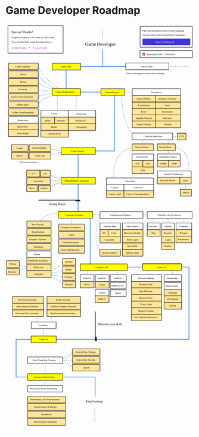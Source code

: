 # Game Developer Roadmap

<link href="style/main.css" rel="stylesheet">

<svg xmlns="http://www.w3.org/2000/svg" xmlns:xlink="http://www.w3.org/1999/xlink" viewBox="116 199 1332 2893" style="font-family: balsamiq"><path d="M1029.5523731637888 994.1296029775845Q942.4178768274768 909.940076053021 938.256894659371 685.1296029775845" fill="none" stroke="rgb(43,120,228)" stroke-width="4" stroke-linecap="round" stroke-linejoin="round" stroke-dasharray="0.8 12"></path><path d="M594 2639Q561.3539255067634 2601.286166925937 510 2594" fill="none" stroke="rgb(43,120,228)" stroke-width="4" stroke-linecap="round" stroke-linejoin="round" stroke-dasharray="0.8 12"></path><path d="M594 2518Q569.9985244351807 2567.5307007699753 513 2570" fill="none" stroke="rgb(43,120,228)" stroke-width="4" stroke-linecap="round" stroke-linejoin="round" stroke-dasharray="0.8 12"></path><path d="M625.6985266268358 2582Q555.5961533328336 2581.978791371181 467.76135263824085 2582" fill="none" stroke="rgb(43,120,228)" stroke-width="4" stroke-linecap="round" stroke-linejoin="round" stroke-dasharray="0.8 12"></path><path d="M395.76135263824085 2695.3720805230137Q395.77818825618255 2639.724127811737 395.76135263824085 2570" fill="none" stroke="rgb(43,120,228)" stroke-width="4" stroke-linecap="round" stroke-linejoin="round" stroke-dasharray="0.8 12"></path><path d="M395.76135263824085 2890.5Q395.7874711143481 2804.168762955908 395.76135263824085 2696" fill="none" stroke="rgb(43,120,228)" stroke-width="4" stroke-linecap="round" stroke-linejoin="round" stroke-dasharray="0.8 12"></path><path d="M752.4466428129421 2701Q502.9820965634872 2700.924527505757 190.415379195836 2701" fill="none" stroke="rgb(43,120,228)" stroke-width="4" stroke-linecap="round" stroke-linejoin="round" stroke-dasharray="undefined"></path><path d="M338.76135263824085 2340.436274448235Q338.7738997493037 2298.9634253073227 338.76135263824085 2247" fill="none" stroke="rgb(43,120,228)" stroke-width="4" stroke-linecap="round" stroke-linejoin="round" stroke-dasharray="0.8 12"></path><path d="M439.76135263824085 2341.436274448235Q439.7738997493037 2299.9634253073227 439.76135263824085 2248" fill="none" stroke="rgb(43,120,228)" stroke-width="4" stroke-linecap="round" stroke-linejoin="round" stroke-dasharray="0.8 12"></path><path d="M384.76135263824085 2434.436274448235Q384.7738997493037 2392.9634253073227 384.76135263824085 2341" fill="none" stroke="rgb(43,120,228)" stroke-width="4" stroke-linecap="round" stroke-linejoin="round" stroke-dasharray="0.8 12"></path><path d="M1298.7613526382409 2001.9152799002024Q1298.7712770075943 1969.1115634943094 1298.7613526382409 1928.0101320139565" fill="none" stroke="rgb(43,120,228)" stroke-width="4" stroke-linecap="round" stroke-linejoin="round" stroke-dasharray="0.8 12"></path><g class="clickable-group" data-group-id="102-game-api:board-game:mcts"><rect x="1240.35" y="2173.35" width="124.3" height="47.3" rx="2" fill="rgb(255,229,153)" fill-opacity="1" stroke="rgb(0,0,0)" stroke-width="2.7"></rect><text x="1279" y="2202.5" fill="rgb(0,0,0)" font-style="normal" font-weight="normal" font-size="17px"><tspan>MCTS</tspan></text></g><g class="clickable-group" data-group-id="101-game-api:board-game:ab-pruning"><rect x="1240.35" y="2126.35" width="124.3" height="47.3" rx="2" fill="rgb(255,229,153)" fill-opacity="1" stroke="rgb(0,0,0)" stroke-width="2.7"></rect><text x="1260" y="2156" fill="rgb(0,0,0)" font-style="normal" font-weight="normal" font-size="17px"><tspan>AB Pruning</tspan></text></g><g class="clickable-group" data-group-id="100-game-api:board-game:minimax"><rect x="1240.35" y="2079.35" width="124.3" height="47.3" rx="2" fill="rgb(255,229,153)" fill-opacity="1" stroke="rgb(0,0,0)" stroke-width="2.7"></rect><text x="1271" y="2108.5" fill="rgb(0,0,0)" font-style="normal" font-weight="normal" font-size="17px"><tspan>Minimax</tspan></text></g><path d="M1129.7613526382409 2003.9152799002024Q1129.7712770075943 1971.1115634943094 1129.7613526382409 1930.0101320139565" fill="none" stroke="rgb(43,120,228)" stroke-width="4" stroke-linecap="round" stroke-linejoin="round" stroke-dasharray="0.8 12"></path><g class="clickable-group" data-group-id="105-game-api:decision-making:goal-oriented-behavior"><rect x="1008.35" y="2255.35" width="214.3" height="47.3" rx="2" fill="rgb(255,229,153)" fill-opacity="1" stroke="rgb(0,0,0)" stroke-width="2.7"></rect><text x="1025" y="2285" fill="rgb(0,0,0)" font-style="normal" font-weight="normal" font-size="17px"><tspan>Goal Oriented Behavior</tspan></text></g><g class="clickable-group" data-group-id="104-game-api:decision-making:markov-system"><rect x="1008.35" y="2210.35" width="214.3" height="47.3" rx="2" fill="rgb(255,229,153)" fill-opacity="1" stroke="rgb(0,0,0)" stroke-width="2.7"></rect><text x="1057" y="2239.5" fill="rgb(0,0,0)" font-style="normal" font-weight="normal" font-size="17px"><tspan>Markov System</tspan></text></g><g class="clickable-group" data-group-id="103-game-api:decision-making:fuzzy-logic"><rect x="1008.35" y="2163.35" width="214.3" height="47.3" rx="2" fill="rgb(255,229,153)" fill-opacity="1" stroke="rgb(0,0,0)" stroke-width="2.7"></rect><text x="1071" y="2192.5" fill="rgb(0,0,0)" font-style="normal" font-weight="normal" font-size="17px"><tspan>Fuzzy Logic</tspan></text></g><g class="clickable-group" data-group-id="102-game-api:decision-making:behavior-tree"><rect x="1008.35" y="2116.35" width="214.3" height="47.3" rx="2" fill="rgb(255,229,153)" fill-opacity="1" stroke="rgb(0,0,0)" stroke-width="2.7"></rect><text x="1061" y="2145.5" fill="rgb(0,0,0)" font-style="normal" font-weight="normal" font-size="17px"><tspan>Behavior Tree</tspan></text></g><g class="clickable-group done" data-group-id="101-game-api:decision-making:state-machine"><rect x="1008.35" y="2069.35" width="214.3" height="47.3" rx="2" fill="rgb(255,229,153)" fill-opacity="1" stroke="rgb(0,0,0)" stroke-width="2.7"></rect><text x="1060" y="2098.5" fill="rgb(0,0,0)" font-style="normal" font-weight="normal" font-size="17px"><tspan>State Machine</tspan></text></g><g class="clickable-group" data-group-id="100-game-api:decision-making:decision-tree"><rect x="1008.35" y="2022.35" width="214.3" height="47.3" rx="2" fill="rgb(255,229,153)" fill-opacity="1" stroke="rgb(0,0,0)" stroke-width="2.7"></rect><text x="1062" y="2051.5" fill="rgb(0,0,0)" font-style="normal" font-weight="normal" font-size="17px"><tspan>Decision Tree</tspan></text></g><path d="M694.7613526382409 2016.4362744482353Q694.7738997493037 1974.963425307323 694.7613526382409 1923" fill="none" stroke="rgb(43,120,228)" stroke-width="4" stroke-linecap="round" stroke-linejoin="round" stroke-dasharray="0.8 12"></path><path d="M799.7613526382409 2026.4362744482353Q799.7738997493037 1984.963425307323 799.7613526382409 1933" fill="none" stroke="rgb(43,120,228)" stroke-width="4" stroke-linecap="round" stroke-linejoin="round" stroke-dasharray="0.8 12"></path><path d="M911.7613526382409 2000.0925998371208Q911.7703621830523 1970.3127173669775 911.7613526382409 1933" fill="none" stroke="rgb(43,120,228)" stroke-width="4" stroke-linecap="round" stroke-linejoin="round" stroke-dasharray="0.8 12"></path><g class="clickable-group" data-group-id="100-graphics-api:vulkan:spirv"><rect x="751.35" y="2126.35" width="98.3" height="47.3" rx="2" fill="rgb(255,229,153)" fill-opacity="1" stroke="rgb(0,0,0)" stroke-width="2.7"></rect><text x="773" y="2156" fill="rgb(0,0,0)" font-style="normal" font-weight="normal" font-size="17px"><tspan>SPIR-V</tspan></text></g><g class="clickable-group" data-group-id="100-graphics-api:open-gl:glsl"><rect x="752.35" y="2023.35" width="98.3" height="47.3" rx="2" fill="rgb(255,229,153)" fill-opacity="1" stroke="rgb(0,0,0)" stroke-width="2.7"></rect><text x="780" y="2053" fill="rgb(0,0,0)" font-style="normal" font-weight="normal" font-size="17px"><tspan>GLSL</tspan></text></g><g class="clickable-group" data-group-id="100-graphics-api:direct-x:hlsl"><rect x="645.35" y="2022.35" width="98.3" height="47.3" rx="2" fill="rgb(255,229,153)" fill-opacity="1" stroke="rgb(0,0,0)" stroke-width="2.7"></rect><text x="673" y="2051.5" fill="rgb(0,0,0)" font-style="normal" font-weight="normal" font-size="17px"><tspan>HLSL</tspan></text></g><path d="M786.7613526382409 1819.155685256225Q727.5927372246044 1696.6328346644225 786.7613526382409 1566" fill="none" stroke="rgb(43,120,228)" stroke-width="4" stroke-linecap="round" stroke-linejoin="round" stroke-dasharray="0.8 12"></path><path d="M716 1556Q715.9492719009539 1723.6751555320106 716 1933.7638183768831" fill="none" stroke="rgb(43,120,228)" stroke-width="4" stroke-linecap="round" stroke-linejoin="round" stroke-dasharray="undefined"></path><path d="M1379.7613526382409 1624.3503792482045Q1379.7703967990183 1594.4560781896635 1379.7613526382409 1557" fill="none" stroke="rgb(43,120,228)" stroke-width="4" stroke-linecap="round" stroke-linejoin="round" stroke-dasharray="0.8 12"></path><path d="M1267.7613526382409 1624.3503792482045Q1267.7703967990183 1594.4560781896635 1267.7613526382409 1557" fill="none" stroke="rgb(43,120,228)" stroke-width="4" stroke-linecap="round" stroke-linejoin="round" stroke-dasharray="0.8 12"></path><path d="M1165.7613526382409 1624.3503792482045Q1165.7703967990183 1594.4560781896635 1165.7613526382409 1557" fill="none" stroke="rgb(43,120,228)" stroke-width="4" stroke-linecap="round" stroke-linejoin="round" stroke-dasharray="0.8 12"></path><path d="M1021.7613526382409 1628.3503792482045Q1021.7703967990183 1598.4560781896635 1021.7613526382409 1561" fill="none" stroke="rgb(43,120,228)" stroke-width="4" stroke-linecap="round" stroke-linejoin="round" stroke-dasharray="0.8 12"></path><path d="M855.7613526382409 1628.3503792482045Q855.7703967990183 1598.4560781896635 855.7613526382409 1561" fill="none" stroke="rgb(43,120,228)" stroke-width="4" stroke-linecap="round" stroke-linejoin="round" stroke-dasharray="0.8 12"></path><path d="M1212.7271915059323 1553Q996.5813649369768 1552.9346076831491 725.7613526382409 1553" fill="none" stroke="rgb(43,120,228)" stroke-width="4" stroke-linecap="round" stroke-linejoin="round" stroke-dasharray="0.8 12"></path><path d="M582.7613526382409 1637.455483319608Q582.7728930567301 1599.3101259834361 582.7613526382409 1551.5158830553821" fill="none" stroke="rgb(43,120,228)" stroke-width="4" stroke-linecap="round" stroke-linejoin="round" stroke-dasharray="0.8 12"></path><path d="M541.2041500442979 1552Q403.4616929552424 1523.3504422273204 356.6560960324631 1602.8294791935098" fill="none" stroke="rgb(43,120,228)" stroke-width="4" stroke-linecap="round" stroke-linejoin="round" stroke-dasharray="0.8 12"></path><path d="M525.9672306120716 2047.933820445613Q479.59964864127653 1996.4898465949877 401.4219761225704 1989.6360417483997" fill="none" stroke="rgb(43,120,228)" stroke-width="4" stroke-linecap="round" stroke-linejoin="round" stroke-dasharray="0.8 12"></path><path d="M527.2921801279174 1994.9358398117827Q479.22016357903306 1981.3085485445256 409.37167321764497 1979.0364456216337" fill="none" stroke="rgb(43,120,228)" stroke-width="4" stroke-linecap="round" stroke-linejoin="round" stroke-dasharray="0.8 12"></path><path d="M524.6422810962259 1937.9630106304153Q479.86895035347493 1965.863028492656 417.3213703127195 1967.111899979022" fill="none" stroke="rgb(43,120,228)" stroke-width="4" stroke-linecap="round" stroke-linejoin="round" stroke-dasharray="0.8 12"></path><path d="M525.9672306120716 1880.9901814490477Q491.4827524574121 1931.7101079596137 418.64631982856525 1956.5123038522559" fill="none" stroke="rgb(43,120,228)" stroke-width="4" stroke-linecap="round" stroke-linejoin="round" stroke-dasharray="0.8 12"></path><path d="M274.9899031691515 1917.7763941031144Q237.60410474474213 1921.872739272552 201.76135263824085 1896" fill="none" stroke="rgb(43,120,228)" stroke-width="4" stroke-linecap="round" stroke-linejoin="round" stroke-dasharray="0.8 12"></path><path d="M277.639802200843 1932.3508387774177Q232.54015016064417 1931.1719245942577 208.74242737686362 1956.1999300626414" fill="none" stroke="rgb(43,120,228)" stroke-width="4" stroke-linecap="round" stroke-linejoin="round" stroke-dasharray="0.8 12"></path><path d="M547.2041500442979 1312Q486.6423223536997 1311.9816777483595 410.76135263824085 1312" fill="none" stroke="rgb(43,120,228)" stroke-width="4" stroke-linecap="round" stroke-linejoin="round" stroke-dasharray="0.8 12"></path><path d="M535.279604401686 1320.3750711714542Q475.4213103993093 1325.658435794186 418.76135263824085 1371" fill="none" stroke="rgb(43,120,228)" stroke-width="4" stroke-linecap="round" stroke-linejoin="round" stroke-dasharray="0.8 12"></path><path d="M526.0049577907657 1297.8509294020762Q472.93176336649964 1299.374988169934 423.9838450706424 1264.7271915059323" fill="none" stroke="rgb(43,120,228)" stroke-width="4" stroke-linecap="round" stroke-linejoin="round" stroke-dasharray="0.8 12"></path><path d="M630 1112Q629.9402678265325 1309.436956337241 630 1556.815681118765" fill="none" stroke="rgb(43,120,228)" stroke-width="4" stroke-linecap="round" stroke-linejoin="round" stroke-dasharray="undefined"></path><path d="M518.4190721971984 1112.9604385398084Q469.6953726814603 1109.2280598443804 427.76135263824085 1134" fill="none" stroke="rgb(43,120,228)" stroke-width="4" stroke-linecap="round" stroke-linejoin="round" stroke-dasharray="0.8 12"></path><path d="M526.2937922812065 1094.5860916771228Q475.14257886928283 1103.2715424083374 427.85979123110553 1077.524198161772" fill="none" stroke="rgb(43,120,228)" stroke-width="4" stroke-linecap="round" stroke-linejoin="round" stroke-dasharray="0.8 12"></path><path d="M888 692Q887.9452336640506 873.0230241407946 888 1099.8359050664615" fill="none" stroke="rgb(43,120,228)" stroke-width="4" stroke-linecap="round" stroke-linejoin="round" stroke-dasharray="undefined"></path><path d="M1414.5297640025822 1248.105040596171Q1429.2088029124275 1100.6478487758297 1317.1065882377663 1074.2430647934352" fill="none" stroke="rgb(43,120,228)" stroke-width="4" stroke-linecap="round" stroke-linejoin="round" stroke-dasharray="0.8 12"></path><path d="M1393.256894659371 1391Q1393.2668254634125 1358.1750145674214 1393.256894659371 1317.046934050351" fill="none" stroke="rgb(43,120,228)" stroke-width="4" stroke-linecap="round" stroke-linejoin="round" stroke-dasharray="0.8 12"></path><g class="clickable-group" data-group-id="100-game-physics:collision-detection:broad-phase:spatial-partitioning:sort-and-sweep"><rect x="1192.35" y="1286.35" width="162.3" height="47.3" rx="2" fill="rgb(255,229,153)" fill-opacity="1" stroke="rgb(0,0,0)" stroke-width="2.7"></rect><text x="1211" y="1315.5" fill="rgb(0,0,0)" font-style="normal" font-weight="normal" font-size="17px"><tspan>Sort and Sweep</tspan></text></g><path d="M888.5 1318.5Q857.438699793255 1105.5430227406905 1026.5 1073.5" fill="none" stroke="rgb(43,120,228)" stroke-width="4" stroke-linecap="round" stroke-linejoin="round" stroke-dasharray="0.8 12"></path><path d="M1269.256894659371 1138Q1269.2757617333714 1075.6373326236765 1269.256894659371 997.5" fill="none" stroke="rgb(43,120,228)" stroke-width="4" stroke-linecap="round" stroke-linejoin="round" stroke-dasharray="0.8 12"></path><path d="M1086.256894659371 1143.5Q1086.2769528966244 1077.200096901222 1086.256894659371 994.1296029775845" fill="none" stroke="rgb(43,120,228)" stroke-width="4" stroke-linecap="round" stroke-linejoin="round" stroke-dasharray="0.8 12"></path><path d="M1372.5 997Q1328.4497169555082 996.9866731173488 1273.256894659371 997" fill="none" stroke="rgb(43,120,228)" stroke-width="4" stroke-linecap="round" stroke-linejoin="round" stroke-dasharray="0.8 12"></path><path d="M1112.0061946982414 684Q1044.2065235929722 683.9794880259976 959.2568946593709 684" fill="none" stroke="rgb(43,120,228)" stroke-width="4" stroke-linecap="round" stroke-linejoin="round" stroke-dasharray="0.8 12"></path><g class="clickable-group done" data-group-id="101-game-physics:dynamics:acceleration"><rect x="1014.35" y="753.35" width="170.3" height="47.3" rx="2" fill="rgb(255,229,153)" fill-opacity="1" stroke="rgb(0,0,0)" stroke-width="2.7"></rect><text x="1052" y="783" fill="rgb(0,0,0)" font-style="normal" font-weight="normal" font-size="17px"><tspan>Acceleration</tspan></text></g><g class="clickable-group learning" data-group-id="106-game-physics:dynamics:joints"><rect x="1178.35" y="753.35" width="179.3" height="47.3" rx="2" fill="rgb(255,229,153)" fill-opacity="1" stroke="rgb(0,0,0)" stroke-width="2.7"></rect><text x="1245" y="782.5" fill="rgb(0,0,0)" font-style="normal" font-weight="normal" font-size="17px"><tspan>Joints</tspan></text></g><g class="clickable-group done" data-group-id="102-game-physics:dynamics:force"><rect x="1014.35" y="798.35" width="170.3" height="47.3" rx="2" fill="rgb(255,229,153)" fill-opacity="1" stroke="rgb(0,0,0)" stroke-width="2.7"></rect><text x="1077" y="827.5" fill="rgb(0,0,0)" font-style="normal" font-weight="normal" font-size="17px"><tspan>Force</tspan></text></g><g class="clickable-group done" data-group-id="100-game-physics:dynamics:center-of-mass"><rect x="1014.35" y="706.35" width="170.3" height="47.3" rx="2" fill="rgb(255,229,153)" fill-opacity="1" stroke="rgb(0,0,0)" stroke-width="2.7"></rect><text x="1040" y="735.5" fill="rgb(0,0,0)" font-style="normal" font-weight="normal" font-size="17px"><tspan>Center of Mass</tspan></text></g><g class="clickable-group done" data-group-id="105-game-physics:dynamics:moment-of-inertia"><rect x="1178.35" y="706.35" width="179.3" height="47.3" rx="2" fill="rgb(255,229,153)" fill-opacity="1" stroke="rgb(0,0,0)" stroke-width="2.7"></rect><text x="1199" y="735.5" fill="rgb(0,0,0)" font-style="normal" font-weight="normal" font-size="17px"><tspan>Moment of Inertia</tspan></text></g><g class="clickable-group learning" data-group-id="107-game-physics:dynamics:restitution"><rect x="1178.35" y="798.35" width="179.3" height="47.3" rx="2" fill="rgb(255,229,153)" fill-opacity="1" stroke="rgb(0,0,0)" stroke-width="2.7"></rect><text x="1226" y="827.5" fill="rgb(0,0,0)" font-style="normal" font-weight="normal" font-size="17px"><tspan>Restitution</tspan></text></g><path d="M880.4672804976913 683Q764.5258114067566 682.9649233047738 619.2568946593709 683" fill="none" stroke="rgb(43,120,228)" stroke-width="4" stroke-linecap="round" stroke-linejoin="round" stroke-dasharray="undefined"></path><path d="M616.2568946593709 827.3145132198271Q616.2752284906097 766.7144106676192 616.2568946593709 690.7854844467934" fill="none" stroke="rgb(43,120,228)" stroke-width="4" stroke-linecap="round" stroke-linejoin="round" stroke-dasharray="0.8 12"></path><path d="M483.2568946593709 827.3145132198271Q483.2752284906097 766.7144106676192 483.2568946593709 690.7854844467934" fill="none" stroke="rgb(43,120,228)" stroke-width="4" stroke-linecap="round" stroke-linejoin="round" stroke-dasharray="0.8 12"></path><path d="M485.80240047508187 699.7957298960994Q407.9169288446117 708.9022704932664 338.2568946593709 771" fill="none" stroke="rgb(43,120,228)" stroke-width="4" stroke-linecap="round" stroke-linejoin="round" stroke-dasharray="0.8 12"></path><path d="M457.2699565522795 695.2906071714464Q405.39849822684323 690.8314627788197 338.2568946593709 717" fill="none" stroke="rgb(43,120,228)" stroke-width="4" stroke-linecap="round" stroke-linejoin="round" stroke-dasharray="0.8 12"></path><path d="M451.26312625274215 675.76840869795Q392.3813848507504 675.6035423910181 336.2568946593709 663" fill="none" stroke="rgb(43,120,228)" stroke-width="4" stroke-linecap="round" stroke-linejoin="round" stroke-dasharray="0.8 12"></path><path d="M466.2802020015855 662.253040523991Q397.02669889145665 656.6465356656813 336.2568946593709 610" fill="none" stroke="rgb(43,120,228)" stroke-width="4" stroke-linecap="round" stroke-linejoin="round" stroke-dasharray="0.8 12"></path><path d="M475.2904474508915 659.2496253742223Q399.5037229955149 636.2447311460637 345.2568946593709 557" fill="none" stroke="rgb(43,120,228)" stroke-width="4" stroke-linecap="round" stroke-linejoin="round" stroke-dasharray="0.8 12"></path><path d="M499.31776864904083 663.7547480988753Q412.43231302427387 612.0910230543069 346.2568946593709 502" fill="none" stroke="rgb(43,120,228)" stroke-width="4" stroke-linecap="round" stroke-linejoin="round" stroke-dasharray="0.8 12"></path><path d="M545 504Q544.973102555098 592.9060174176655 545 704.3008526207524" fill="none" stroke="rgb(43,120,228)" stroke-width="4" stroke-linecap="round" stroke-linejoin="round" stroke-dasharray="undefined"></path><path d="M1409.8922047754186 502Q1263.1356220876273 501.95560056325206 1079.256894659371 502" fill="none" stroke="rgb(43,120,228)" stroke-width="4" stroke-linecap="round" stroke-linejoin="round" stroke-dasharray="0.8 12"></path><text x="680" y="355.5" fill="rgb(0,0,0)" font-style="normal" font-weight="normal" font-size="32px"><tspan>Game Developer</tspan></text><g><rect x="1070.35" y="217.35" width="370.3" height="148.3" rx="2" fill="rgb(255,255,255)" fill-opacity="1" stroke="rgb(0,0,0)" stroke-width="2.7"></rect><text x="1087" y="254.5" fill="rgb(0,0,0)" font-style="normal" font-weight="normal" font-size="18px"><tspan>Find the detailed version of this roadmap</tspan></text><g class="clickable-group" data-group-id="ext_link:roadmap.sh"><rect x="1088.35" y="305.35" width="336.3" height="44.3" rx="2" fill="rgb(65,53,214)" fill-opacity="1" stroke="rgb(65,53,214)" stroke-width="2.7"></rect><text x="1179" y="335" fill="rgb(255,255,255)" font-style="normal" font-weight="normal" font-size="18px"><tspan>https://roadmap.sh</tspan></text></g><text x="1087" y="283.5" fill="rgb(0,0,0)" font-style="normal" font-weight="normal" font-size="18px"><tspan>Along with resources and more roadmaps</tspan></text></g><path d="M805 233Q804.9900415173787 265.91647339024644 805 307.1591837857379" fill="none" stroke="rgb(43,120,228)" stroke-width="4" stroke-linecap="round" stroke-linejoin="round" stroke-dasharray="0.8 12"></path><path d="M805 385Q804.9845736337207 435.9898540218434 805 499.87761494930675" fill="none" stroke="rgb(43,120,228)" stroke-width="4" stroke-linecap="round" stroke-linejoin="round" stroke-dasharray="undefined"></path><g><rect x="132.35" y="212.35" width="391.3" height="195.3" rx="2" fill="rgb(255,255,255)" fill-opacity="1" stroke="rgb(0,0,0)" stroke-width="2.7"></rect><text x="157" y="302.5" fill="rgb(0,0,0)" font-style="normal" font-weight="normal" font-size="18px"><tspan>Original roadmap was made by Chris Ohk.</tspan></text><text x="157" y="332.5" fill="rgb(0,0,0)" font-style="normal" font-weight="normal" font-size="18px"><tspan>You can find him using the links below:</tspan></text><text x="157" y="264.5" fill="rgb(0,0,0)" font-style="normal" font-weight="normal" font-size="24px"><tspan>Special Thanks!</tspan></text><g class="clickable-group" data-group-id="ext_link:github.com/utilForever"><text x="157" y="375" fill="rgb(153,0,255)" font-style="normal" font-weight="normal" font-size="18px"><tspan>GitHub Profile</tspan></text></g><text x="279" y="373" fill="rgb(0,0,0)" font-style="normal" font-weight="normal" font-size="18px"><tspan>+</tspan></text><g class="clickable-group" data-group-id="ext_link:twitter.com/utilForever"><text x="307" y="375" fill="rgb(153,0,255)" font-style="normal" font-weight="normal" font-size="18px"><tspan>Twitter Profile</tspan></text></g></g><path d="M854.5784149280623 204.15918378573792Q809.9354381636736 204.14567759073944 754 204.15918378573792" fill="none" stroke="rgb(255,255,255)" stroke-width="4" stroke-linecap="round" stroke-linejoin="round" stroke-dasharray="0.8 12"></path><path d="M779.5784149280623 3086.1591837857377Q734.9354381636736 3086.145677590739 679 3086.1591837857377" fill="none" stroke="rgb(255,255,255)" stroke-width="4" stroke-linecap="round" stroke-linejoin="round" stroke-dasharray="0.8 12"></path><path d="M1133.0697673807772 502Q869.4985597985406 501.9202597052527 539.2568946593709 502" fill="none" stroke="rgb(43,120,228)" stroke-width="4" stroke-linecap="round" stroke-linejoin="round" stroke-dasharray="undefined"></path><g class="clickable-group" data-group-id="100-client-side"><rect x="446.35" y="479.35" width="201.3" height="47.3" rx="2" fill="rgb(255,255,0)" fill-opacity="1" stroke="rgb(0,0,0)" stroke-width="2.7"></rect><text x="505" y="509.5" fill="rgb(0,0,0)" font-style="normal" font-weight="normal" font-size="17px"><tspan>Client Side</tspan></text></g><g class="clickable-group" data-group-id="ext_link:roadmap.sh/server-side-game-developer"><rect x="968.35" y="477.35" width="306.3" height="47.3" rx="2" fill="rgb(255,255,255)" fill-opacity="1" stroke="rgb(0,0,0)" stroke-width="2.7"></rect><text x="1079" y="507.5" fill="rgb(0,0,0)" font-style="normal" font-weight="normal" font-size="17px"><tspan>Server Side</tspan></text></g><text x="968" y="555.5" fill="rgb(0,0,0)" font-style="normal" font-weight="normal" font-size="17px"><tspan>Click to navigate to server side roadmap</tspan></text><g class="clickable-group" data-group-id="101-game-mathematics"><rect x="446.35" y="658.35" width="201.3" height="47.3" rx="2" fill="rgb(255,255,0)" fill-opacity="1" stroke="rgb(0,0,0)" stroke-width="2.7"></rect><text x="471" y="689" fill="rgb(0,0,0)" font-style="normal" font-weight="normal" font-size="17px"><tspan>Game Mathematics</tspan></text></g><g class="clickable-group done" data-group-id="100-game-mathematics:linear-algebra"><rect x="136.35" y="478.35" width="211.3" height="47.3" rx="2" fill="rgb(255,229,153)" fill-opacity="1" stroke="rgb(0,0,0)" stroke-width="2.7"></rect><text x="185" y="509" fill="rgb(0,0,0)" font-style="normal" font-weight="normal" font-size="17px"><tspan>Linear Algebra</tspan></text></g><g class="clickable-group learning" data-group-id="101-game-mathematics:vector"><rect x="136.35" y="532.35" width="211.3" height="47.3" rx="2" fill="rgb(255,229,153)" fill-opacity="1" stroke="rgb(0,0,0)" stroke-width="2.7"></rect><text x="217" y="563" fill="rgb(0,0,0)" font-style="normal" font-weight="normal" font-size="17px"><tspan>Vector</tspan></text></g><g class="clickable-group learning" data-group-id="102-game-mathematics:matrix"><rect x="136.35" y="586.35" width="211.3" height="47.3" rx="2" fill="rgb(255,229,153)" fill-opacity="1" stroke="rgb(0,0,0)" stroke-width="2.7"></rect><text x="218" y="616.5" fill="rgb(0,0,0)" font-style="normal" font-weight="normal" font-size="17px"><tspan>Matrix</tspan></text></g><g class="clickable-group done" data-group-id="103-game-mathematics:geometry"><rect x="136.35" y="639.35" width="211.3" height="47.3" rx="2" fill="rgb(255,229,153)" fill-opacity="1" stroke="rgb(0,0,0)" stroke-width="2.7"></rect><text x="203" y="670" fill="rgb(0,0,0)" font-style="normal" font-weight="normal" font-size="17px"><tspan>Geometry</tspan></text></g><g class="clickable-group done" data-group-id="104-game-mathematics:linear-transformation"><rect x="136.35" y="693.35" width="211.3" height="47.3" rx="2" fill="rgb(255,229,153)" fill-opacity="1" stroke="rgb(0,0,0)" stroke-width="2.7"></rect><text x="157" y="723.5" fill="rgb(0,0,0)" font-style="normal" font-weight="normal" font-size="17px"><tspan>Linear Transformation</tspan></text></g><g class="clickable-group" data-group-id="105-game-mathematics:affine-space"><rect x="136.35" y="747.35" width="211.3" height="47.3" rx="2" fill="rgb(255,229,153)" fill-opacity="1" stroke="rgb(0,0,0)" stroke-width="2.7"></rect><text x="194" y="778" fill="rgb(0,0,0)" font-style="normal" font-weight="normal" font-size="17px"><tspan>Affine Space</tspan></text></g><g class="clickable-group" data-group-id="105-game-mathematics:affine-transformation"><rect x="136.35" y="801.35" width="211.3" height="47.3" rx="2" fill="rgb(255,229,153)" fill-opacity="1" stroke="rgb(0,0,0)" stroke-width="2.7"></rect><text x="161" y="832" fill="rgb(0,0,0)" font-style="normal" font-weight="normal" font-size="17px"><tspan>Affine Transformation</tspan></text></g><g class="clickable-group" data-group-id="106-game-mathematics:orientation"><rect x="136.35" y="856.35" width="211.3" height="141.3" rx="2" fill="rgb(255,255,255)" fill-opacity="1" stroke="rgb(0,0,0)" stroke-width="2.7"></rect><text x="199" y="887.5" fill="rgb(0,0,0)" font-style="normal" font-weight="normal" font-size="17px"><tspan>Orientation</tspan></text></g><g class="clickable-group" data-group-id="100-game-mathematics:orientation:quaternion"><rect x="136.35" y="903.35" width="211.3" height="47.3" rx="2" fill="rgb(255,229,153)" fill-opacity="1" stroke="rgb(0,0,0)" stroke-width="2.7"></rect><text x="198" y="934" fill="rgb(0,0,0)" font-style="normal" font-weight="normal" font-size="17px"><tspan>Quaternion</tspan></text></g><g class="clickable-group" data-group-id="106-game-mathematics:orientation"><rect x="366.35" y="811.35" width="194.3" height="190.3" rx="2" fill="rgb(255,255,255)" fill-opacity="1" stroke="rgb(0,0,0)" stroke-width="2.7"></rect><text x="441" y="842.5" fill="rgb(0,0,0)" font-style="normal" font-weight="normal" font-size="17px"><tspan>Curve</tspan></text></g><g class="clickable-group" data-group-id="100-game-mathematics:orientation:spline"><rect x="366.35" y="860.35" width="98.3" height="47.3" rx="2" fill="rgb(255,229,153)" fill-opacity="1" stroke="rgb(0,0,0)" stroke-width="2.7"></rect><text x="392" y="890.5" fill="rgb(0,0,0)" font-style="normal" font-weight="normal" font-size="17px"><tspan>Spline</tspan></text></g><g class="clickable-group" data-group-id="101-game-mathematics:orientation:euler-angle"><rect x="136.35" y="950.35" width="211.3" height="47.3" rx="2" fill="rgb(255,229,153)" fill-opacity="1" stroke="rgb(0,0,0)" stroke-width="2.7"></rect><text x="197" y="981" fill="rgb(0,0,0)" font-style="normal" font-weight="normal" font-size="17px"><tspan>Euler Angle</tspan></text></g><g class="clickable-group" data-group-id="101-game-mathematics:orientation:hermite"><rect x="463.35" y="860.35" width="97.3" height="47.3" rx="2" fill="rgb(255,229,153)" fill-opacity="1" stroke="rgb(0,0,0)" stroke-width="2.7"></rect><text x="481" y="890.5" fill="rgb(0,0,0)" font-style="normal" font-weight="normal" font-size="17px"><tspan>Hermite</tspan></text></g><g class="clickable-group done" data-group-id="102-game-mathematics:orientation:bezier"><rect x="366.35" y="907.35" width="194.3" height="47.3" rx="2" fill="rgb(255,229,153)" fill-opacity="1" stroke="rgb(0,0,0)" stroke-width="2.7"></rect><text x="438" y="937.5" fill="rgb(0,0,0)" font-style="normal" font-weight="normal" font-size="17px"><tspan>Bezier</tspan></text></g><g class="clickable-group" data-group-id="103-game-mathematics:orientation:catmull-rom"><rect x="366.35" y="954.35" width="194.3" height="47.3" rx="2" fill="rgb(255,229,153)" fill-opacity="1" stroke="rgb(0,0,0)" stroke-width="2.7"></rect><text x="414" y="984.5" fill="rgb(0,0,0)" font-style="normal" font-weight="normal" font-size="17px"><tspan>Catmull-Rom</tspan></text></g><g class="clickable-group done" data-group-id="107-game-mathematics:projection"><rect x="560.35" y="811.35" width="194.3" height="141.3" rx="2" fill="rgb(255,255,255)" fill-opacity="1" stroke="rgb(0,0,0)" stroke-width="2.7"></rect><text x="619" y="843" fill="rgb(0,0,0)" font-style="normal" font-weight="normal" font-size="17px"><tspan>Projection</tspan></text></g><g class="clickable-group done" data-group-id="100-game-mathematics:projection:perspective"><rect x="560.35" y="860.35" width="194.3" height="47.3" rx="2" fill="rgb(255,229,153)" fill-opacity="1" stroke="rgb(0,0,0)" stroke-width="2.7"></rect><text x="612" y="891" fill="rgb(0,0,0)" font-style="normal" font-weight="normal" font-size="17px"><tspan>Perspective</tspan></text></g><g class="clickable-group done" data-group-id="101-game-mathematics:projection:orthogonal"><rect x="560.35" y="907.35" width="194.3" height="47.3" rx="2" fill="rgb(255,229,153)" fill-opacity="1" stroke="rgb(0,0,0)" stroke-width="2.7"></rect><text x="614" y="937.5" fill="rgb(0,0,0)" font-style="normal" font-weight="normal" font-size="17px"><tspan>Orthogonal</tspan></text></g><g class="clickable-group" data-group-id="102-game-physics"><rect x="792.35" y="659.35" width="169.3" height="47.3" rx="2" fill="rgb(255,255,0)" fill-opacity="1" stroke="rgb(0,0,0)" stroke-width="2.7"></rect><text x="822" y="690" fill="rgb(0,0,0)" font-style="normal" font-weight="normal" font-size="17px"><tspan>Game Physics</tspan></text></g><g class="clickable-group learning" data-group-id="100-game-physics:dynamics"><rect x="1014.35" y="659.35" width="344.3" height="47.3" rx="2" fill="rgb(255,255,255)" fill-opacity="1" stroke="rgb(0,0,0)" stroke-width="2.7"></rect><text x="1149" y="689.5" fill="rgb(0,0,0)" font-style="normal" font-weight="normal" font-size="17px"><tspan>Dynamics</tspan></text></g><g class="clickable-group done" data-group-id="103-game-physics:dynamics:angular-velocity"><rect x="1014.35" y="844.35" width="170.3" height="47.3" rx="2" fill="rgb(255,229,153)" fill-opacity="1" stroke="rgb(0,0,0)" stroke-width="2.7"></rect><text x="1039" y="874" fill="rgb(0,0,0)" font-style="normal" font-weight="normal" font-size="17px"><tspan>Angular Velocity</tspan></text></g><g class="clickable-group learning" data-group-id="108-game-physics:dynamics:buoyancy"><rect x="1178.35" y="844.35" width="179.3" height="47.3" rx="2" fill="rgb(255,229,153)" fill-opacity="1" stroke="rgb(0,0,0)" stroke-width="2.7"></rect><text x="1231" y="873.5" fill="rgb(0,0,0)" font-style="normal" font-weight="normal" font-size="17px"><tspan>Buoyancy</tspan></text></g><g class="clickable-group done" data-group-id="104-game-physics:dynamics:linear-velocity"><rect x="1014.35" y="888.35" width="170.3" height="47.3" rx="2" fill="rgb(255,229,153)" fill-opacity="1" stroke="rgb(0,0,0)" stroke-width="2.7"></rect><text x="1044" y="918" fill="rgb(0,0,0)" font-style="normal" font-weight="normal" font-size="17px"><tspan>Linear Velocity</tspan></text></g><g class="clickable-group learning" data-group-id="109-game-physics:dynamics:friction"><rect x="1178.35" y="888.35" width="179.3" height="47.3" rx="2" fill="rgb(255,229,153)" fill-opacity="1" stroke="rgb(0,0,0)" stroke-width="2.7"></rect><text x="1239" y="917.5" fill="rgb(0,0,0)" font-style="normal" font-weight="normal" font-size="17px"><tspan>Friction</tspan></text></g><g class="clickable-group" data-group-id="101-game-physics:collision-detection"><rect x="1013.35" y="973.35" width="288.3" height="47.3" rx="2" fill="rgb(255,255,255)" fill-opacity="1" stroke="rgb(0,0,0)" stroke-width="2.7"></rect><text x="1095" y="1003.5" fill="rgb(0,0,0)" font-style="normal" font-weight="normal" font-size="17px"><tspan>Collision Detection</tspan></text></g><g class="clickable-group" data-group-id="100-game-physics:collision-detection:ccd"><rect x="1334.35" y="974.35" width="61.3" height="47.3" rx="2" fill="rgb(255,229,153)" fill-opacity="1" stroke="rgb(0,0,0)" stroke-width="2.7"></rect><text x="1346" y="1003.5" fill="rgb(0,0,0)" font-style="normal" font-weight="normal" font-size="17px"><tspan>CCD</tspan></text></g><g class="clickable-group" data-group-id="101-game-physics:collision-detection:narrow-phase"><rect x="1013.35" y="1050.35" width="152.3" height="47.3" rx="2" fill="rgb(255,229,153)" fill-opacity="1" stroke="rgb(0,0,0)" stroke-width="2.7"></rect><text x="1035" y="1080" fill="rgb(0,0,0)" font-style="normal" font-weight="normal" font-size="17px"><tspan>Narrow Phase</tspan></text></g><g class="clickable-group" data-group-id="102-game-physics:collision-detection:broad-phase"><rect x="1192.35" y="1050.35" width="127.3" height="47.3" rx="2" fill="rgb(255,229,153)" fill-opacity="1" stroke="rgb(0,0,0)" stroke-width="2.7"></rect><text x="1206" y="1080" fill="rgb(0,0,0)" font-style="normal" font-weight="normal" font-size="17px"><tspan>Broad Phase</tspan></text></g><g class="clickable-group" data-group-id="100-game-physics:collision-detection:narrow-phase:intersection:sat"><rect x="1013.35" y="1166.35" width="76.3" height="47.3" rx="2" fill="rgb(255,229,153)" fill-opacity="1" stroke="rgb(0,0,0)" stroke-width="2.7"></rect><text x="1037" y="1196" fill="rgb(0,0,0)" font-style="normal" font-weight="normal" font-size="17px"><tspan>SAT</tspan></text></g><g class="clickable-group" data-group-id="102-game-physics:collision-detection:narrow-phase:intersection:epa"><rect x="1013.35" y="1213.35" width="152.3" height="47.3" rx="2" fill="rgb(255,229,153)" fill-opacity="1" stroke="rgb(0,0,0)" stroke-width="2.7"></rect><text x="1074" y="1243" fill="rgb(0,0,0)" font-style="normal" font-weight="normal" font-size="17px"><tspan>EPA</tspan></text></g><g class="clickable-group" data-group-id="101-game-physics:collision-detection:narrow-phase:intersection:gjk"><rect x="1089.35" y="1166.35" width="76.3" height="47.3" rx="2" fill="rgb(255,229,153)" fill-opacity="1" stroke="rgb(0,0,0)" stroke-width="2.7"></rect><text x="1111" y="1196" fill="rgb(0,0,0)" font-style="normal" font-weight="normal" font-size="17px"><tspan>GJK</tspan></text></g><g class="clickable-group" data-group-id="101-game-physics:collision-detection:narrow-phase:intersection"><rect x="1013.35" y="1121.35" width="152.3" height="45.3" rx="2" fill="rgb(255,255,255)" fill-opacity="1" stroke="rgb(0,0,0)" stroke-width="2.7"></rect><text x="1044" y="1148.5" fill="rgb(0,0,0)" font-style="normal" font-weight="normal" font-size="17px"><tspan>Intersection</tspan></text></g><g class="clickable-group" data-group-id="100-game-physics:collision-detection:narrow-phase:convexity:convex"><rect x="830.35" y="1335.35" width="126.3" height="47.3" rx="2" fill="rgb(255,255,255)" fill-opacity="1" stroke="rgb(0,0,0)" stroke-width="2.7"></rect><text x="865" y="1364.5" fill="rgb(0,0,0)" font-style="normal" font-weight="normal" font-size="17px"><tspan>Convex</tspan></text></g><g class="clickable-group" data-group-id="101-game-physics:collision-detection:narrow-phase:convexity:convex:convex-hull"><rect x="830.35" y="1382.35" width="126.3" height="47.3" rx="2" fill="rgb(255,229,153)" fill-opacity="1" stroke="rgb(0,0,0)" stroke-width="2.7"></rect><text x="847" y="1411.5" fill="rgb(0,0,0)" font-style="normal" font-weight="normal" font-size="17px"><tspan>Convex Hull</tspan></text></g><g class="clickable-group" data-group-id="101-game-physics:collision-detection:narrow-phase:convexity:concave"><rect x="955.35" y="1335.35" width="210.3" height="47.3" rx="2" fill="rgb(255,255,255)" fill-opacity="1" stroke="rgb(0,0,0)" stroke-width="2.7"></rect><text x="1026" y="1364.5" fill="rgb(0,0,0)" font-style="normal" font-weight="normal" font-size="17px"><tspan>Concave</tspan></text></g><g class="clickable-group" data-group-id="100-game-physics:collision-detection:narrow-phase:convexity:concave:convex-decomposition"><rect x="955.35" y="1382.35" width="210.3" height="47.3" rx="2" fill="rgb(255,229,153)" fill-opacity="1" stroke="rgb(0,0,0)" stroke-width="2.7"></rect><text x="972" y="1411.5" fill="rgb(0,0,0)" font-style="normal" font-weight="normal" font-size="17px"><tspan>Convex Decomposition</tspan></text></g><g class="clickable-group" data-group-id="100-game-physics:collision-detection:narrow-phase:convexity"><rect x="830.35" y="1291.35" width="335.3" height="45.3" rx="2" fill="rgb(255,255,255)" fill-opacity="1" stroke="rgb(0,0,0)" stroke-width="2.7"></rect><text x="960" y="1318.5" fill="rgb(0,0,0)" font-style="normal" font-weight="normal" font-size="17px"><tspan>Convexity</tspan></text></g><g class="clickable-group done" data-group-id="100-game-physics:collision-detection:broad-phase:bounding-volume:aabb"><rect x="1192.35" y="1166.35" width="81.3" height="47.3" rx="2" fill="rgb(255,229,153)" fill-opacity="1" stroke="rgb(0,0,0)" stroke-width="2.7"></rect><text x="1210" y="1196" fill="rgb(0,0,0)" font-style="normal" font-weight="normal" font-size="17px"><tspan>AABB</tspan></text></g><g class="clickable-group" data-group-id="101-game-physics:collision-detection:broad-phase:bounding-volume:obb"><rect x="1273.35" y="1166.35" width="81.3" height="47.3" rx="2" fill="rgb(255,229,153)" fill-opacity="1" stroke="rgb(0,0,0)" stroke-width="2.7"></rect><text x="1295" y="1195.5" fill="rgb(0,0,0)" font-style="normal" font-weight="normal" font-size="17px"><tspan>OBB</tspan></text></g><g class="clickable-group" data-group-id="100-game-physics:collision-detection:broad-phase:bounding-volume"><rect x="1192.35" y="1121.35" width="162.3" height="45.3" rx="2" fill="rgb(255,255,255)" fill-opacity="1" stroke="rgb(0,0,0)" stroke-width="2.7"></rect><text x="1207" y="1149" fill="rgb(0,0,0)" font-style="normal" font-weight="normal" font-size="17px"><tspan>Bounding Volume</tspan></text></g><g class="clickable-group" data-group-id="101-game-physics:collision-detection:broad-phase:spatial-partitioning:bvh"><rect x="1352.35" y="1286.35" width="80.3" height="47.3" rx="2" fill="rgb(255,229,153)" fill-opacity="1" stroke="rgb(0,0,0)" stroke-width="2.7"></rect><text x="1376" y="1316" fill="rgb(0,0,0)" font-style="normal" font-weight="normal" font-size="17px"><tspan>BVH</tspan></text></g><g class="clickable-group" data-group-id="101-game-physics:collision-detection:broad-phase:spatial-partitioning"><rect x="1192.35" y="1241.35" width="240.3" height="45.3" rx="2" fill="rgb(255,255,255)" fill-opacity="1" stroke="rgb(0,0,0)" stroke-width="2.7"></rect><text x="1241" y="1270" fill="rgb(0,0,0)" font-style="normal" font-weight="normal" font-size="17px"><tspan>Spatial Partitioning</tspan></text></g><g class="clickable-group" data-group-id="100-game-physics:collision-detection:broad-phase:spatial-partitioning:bvh:dbvt"><rect x="1354.35" y="1372.35" width="80.3" height="47.3" rx="2" fill="rgb(255,229,153)" fill-opacity="1" stroke="rgb(0,0,0)" stroke-width="2.7"></rect><text x="1373" y="1402" fill="rgb(0,0,0)" font-style="normal" font-weight="normal" font-size="17px"><tspan>DBVT</tspan></text></g><path d="M886.2860540099609 1100Q741.3540159900465 1099.956152557269 559.7613526382409 1100" fill="none" stroke="rgb(43,120,228)" stroke-width="4" stroke-linecap="round" stroke-linejoin="round" stroke-dasharray="undefined"></path><g class="clickable-group" data-group-id="103-game-engine"><rect x="509.35" y="1077.35" width="243.3" height="47.3" rx="2" fill="rgb(255,255,0)" fill-opacity="1" stroke="rgb(0,0,0)" stroke-width="2.7"></rect><text x="578" y="1108" fill="rgb(0,0,0)" font-style="normal" font-weight="normal" font-size="17px"><tspan>Game Engine</tspan></text></g><g class="clickable-group learning" data-group-id="101-game-engine:unreal-engine"><rect x="282.35" y="1056.35" width="154.3" height="47.3" rx="2" fill="rgb(255,229,153)" fill-opacity="1" stroke="rgb(0,0,0)" stroke-width="2.7"></rect><text x="304" y="1085.5" fill="rgb(0,0,0)" font-style="normal" font-weight="normal" font-size="17px"><tspan>Unreal Engine</tspan></text></g><g class="clickable-group learning" data-group-id="103-game-engine:unity-3d"><rect x="282.35" y="1110.35" width="154.3" height="47.3" rx="2" fill="rgb(255,229,153)" fill-opacity="1" stroke="rgb(0,0,0)" stroke-width="2.7"></rect><text x="327" y="1140" fill="rgb(0,0,0)" font-style="normal" font-weight="normal" font-size="17px"><tspan>Unity 3D</tspan></text></g><g class="clickable-group learning" data-group-id="100-game-engine:godot"><rect x="158.35" y="1056.35" width="117.3" height="47.3" rx="2" fill="rgb(255,229,153)" fill-opacity="1" stroke="rgb(0,0,0)" stroke-width="2.7"></rect><text x="193" y="1086" fill="rgb(0,0,0)" font-style="normal" font-weight="normal" font-size="17px"><tspan>Godot</tspan></text></g><g class="clickable-group" data-group-id="102-game-engine:native"><rect x="158.35" y="1110.35" width="117.3" height="47.3" rx="2" fill="rgb(255,229,153)" fill-opacity="1" stroke="rgb(0,0,0)" stroke-width="2.7"></rect><text x="192" y="1140" fill="rgb(0,0,0)" font-style="normal" font-weight="normal" font-size="17px"><tspan>Native</tspan></text></g><text x="214" y="1186" fill="rgb(0,0,0)" font-style="normal" font-weight="normal" font-size="17px"><tspan>Pick one from here</tspan></text><g class="clickable-group" data-group-id="104-programming-languages"><rect x="509.35" y="1287.35" width="243.3" height="47.3" rx="2" fill="rgb(255,255,0)" fill-opacity="1" stroke="rgb(0,0,0)" stroke-width="2.7"></rect><text x="534" y="1317" fill="rgb(0,0,0)" font-style="normal" font-weight="normal" font-size="17px"><tspan>Programming Languages</tspan></text></g><g class="clickable-group learning" data-group-id="102-programming-languages:assembly"><rect x="265.35" y="1289.35" width="167.3" height="47.3" rx="2" fill="rgb(255,229,153)" fill-opacity="1" stroke="rgb(0,0,0)" stroke-width="2.7"></rect><text x="313" y="1319" fill="rgb(0,0,0)" font-style="normal" font-weight="normal" font-size="17px"><tspan>Assembly</tspan></text></g><g class="clickable-group learning" data-group-id="100-programming-languages:c-cpp"><rect x="265.35" y="1236.35" width="93.3" height="47.3" rx="2" fill="rgb(255,229,153)" fill-opacity="1" stroke="rgb(0,0,0)" stroke-width="2.7"></rect><text x="280" y="1266" fill="rgb(0,0,0)" font-style="normal" font-weight="normal" font-size="17px"><tspan>C / C++</tspan></text></g><g class="clickable-group done" data-group-id="101-programming-languages:csharp"><rect x="364.35" y="1236.35" width="68.3" height="47.3" rx="2" fill="rgb(255,229,153)" fill-opacity="1" stroke="rgb(0,0,0)" stroke-width="2.7"></rect><text x="387" y="1265.5" fill="rgb(0,0,0)" font-style="normal" font-weight="normal" font-size="17px"><tspan>C#</tspan></text></g><g class="clickable-group done" data-group-id="103-programming-languages:rust"><rect x="265.35" y="1341.35" width="74.3" height="47.3" rx="2" fill="rgb(255,229,153)" fill-opacity="1" stroke="rgb(0,0,0)" stroke-width="2.7"></rect><text x="285" y="1370.5" fill="rgb(0,0,0)" font-style="normal" font-weight="normal" font-size="17px"><tspan>Rust</tspan></text></g><g class="clickable-group skipped" data-group-id="104-programming-languages:python"><rect x="348.35" y="1342.35" width="85.3" height="47.3" rx="2" fill="rgb(255,229,153)" fill-opacity="1" stroke="rgb(0,0,0)" stroke-width="2.7"></rect><text x="364" y="1371" fill="rgb(0,0,0)" font-style="normal" font-weight="normal" font-size="17px"><tspan>Python</tspan></text></g><path d="M643.1019843974904 1448.1657820870735Q513.4488961914778 1448.126557106609 351 1448.1657820870735" fill="none" stroke="rgb(0,0,0)" stroke-width="4" stroke-linecap="round" stroke-linejoin="round" stroke-dasharray="undefined"></path><path d="M643.1019843974904 1452.1657820870735Q630.1246111652644 1452.1618559390845 613.8646054360511 1452.1657820870735" fill="none" stroke="rgb(0,0,0)" stroke-width="4" stroke-linecap="round" stroke-linejoin="round" stroke-dasharray="undefined"></path><path d="M643.1019843974904 1455.1657820870735Q630.1246111652644 1455.1618559390845 613.8646054360511 1455.1657820870735" fill="none" stroke="rgb(0,0,0)" stroke-width="4" stroke-linecap="round" stroke-linejoin="round" stroke-dasharray="undefined"></path><text x="423" y="1482.5" fill="rgb(0,0,0)" font-style="normal" font-weight="normal" font-size="20px"><tspan>Getting Deeper</tspan></text><g class="clickable-group" data-group-id="105-computer-graphics"><rect x="490.35" y="1529.35" width="243.3" height="47.3" rx="2" fill="rgb(255,255,0)" fill-opacity="1" stroke="rgb(0,0,0)" stroke-width="2.7"></rect><text x="537" y="1560" fill="rgb(0,0,0)" font-style="normal" font-weight="normal" font-size="17px"><tspan>Computer Graphics</tspan></text></g><g class="clickable-group done" data-group-id="100-computer-graphics:ray-tracing"><rect x="266.35" y="1596.35" width="172.3" height="47.3" rx="2" fill="rgb(255,229,153)" fill-opacity="1" stroke="rgb(0,0,0)" stroke-width="2.7"></rect><text x="301" y="1625.5" fill="rgb(0,0,0)" font-style="normal" font-weight="normal" font-size="17px"><tspan>Ray Tracing</tspan></text></g><g class="clickable-group" data-group-id="101-computer-graphics:rasterization"><rect x="266.35" y="1649.35" width="172.3" height="47.3" rx="2" fill="rgb(255,229,153)" fill-opacity="1" stroke="rgb(0,0,0)" stroke-width="2.7"></rect><text x="301" y="1678.5" fill="rgb(0,0,0)" font-style="normal" font-weight="normal" font-size="17px"><tspan>Rasterization</tspan></text></g><g class="clickable-group" data-group-id="102-computer-graphics:graphics-pipeline"><rect x="266.35" y="1702.35" width="172.3" height="47.3" rx="2" fill="rgb(255,229,153)" fill-opacity="1" stroke="rgb(0,0,0)" stroke-width="2.7"></rect><text x="284" y="1732" fill="rgb(0,0,0)" font-style="normal" font-weight="normal" font-size="17px"><tspan>Graphics Pipeline</tspan></text></g><g class="clickable-group" data-group-id="103-computer-graphics:sampling"><rect x="266.35" y="1755.35" width="172.3" height="47.3" rx="2" fill="rgb(255,229,153)" fill-opacity="1" stroke="rgb(0,0,0)" stroke-width="2.7"></rect><text x="315" y="1784.5" fill="rgb(0,0,0)" font-style="normal" font-weight="normal" font-size="17px"><tspan>Sampling</tspan></text></g><g class="clickable-group" data-group-id="108-computer-graphics:shader"><rect x="266.35" y="1809.35" width="172.3" height="47.3" rx="2" fill="rgb(255,255,255)" fill-opacity="1" stroke="rgb(0,0,0)" stroke-width="2.7"></rect><text x="315" y="1838.5" fill="rgb(0,0,0)" font-style="normal" font-weight="normal" font-size="17px"><tspan>Shader</tspan></text></g><g class="clickable-group" data-group-id="100-computer-graphics:shader:render-equation"><rect x="266.35" y="1854.35" width="172.3" height="47.3" rx="2" fill="rgb(255,229,153)" fill-opacity="1" stroke="rgb(0,0,0)" stroke-width="2.7"></rect><text x="277" y="1883.5" fill="rgb(0,0,0)" font-style="normal" font-weight="normal" font-size="17px"><tspan>Rendering Equation</tspan></text></g><g class="clickable-group" data-group-id="101-computer-graphics:shader:reflection"><rect x="266.35" y="1901.35" width="172.3" height="47.3" rx="2" fill="rgb(255,229,153)" fill-opacity="1" stroke="rgb(0,0,0)" stroke-width="2.7"></rect><text x="314" y="1930.5" fill="rgb(0,0,0)" font-style="normal" font-weight="normal" font-size="17px"><tspan>Reflection</tspan></text></g><g class="clickable-group" data-group-id="102-computer-graphics:shader:mapping"><rect x="266.35" y="1948.35" width="172.3" height="47.3" rx="2" fill="rgb(255,229,153)" fill-opacity="1" stroke="rgb(0,0,0)" stroke-width="2.7"></rect><text x="319" y="1977.5" fill="rgb(0,0,0)" font-style="normal" font-weight="normal" font-size="17px"><tspan>Mapping</tspan></text></g><g class="clickable-group" data-group-id="100-computer-graphics:shader:reflection:diffuse"><rect x="122.35" y="1877.35" width="91.3" height="47.3" rx="2" fill="rgb(255,229,153)" fill-opacity="1" stroke="rgb(0,0,0)" stroke-width="2.7"></rect><text x="141" y="1906.5" fill="rgb(0,0,0)" font-style="normal" font-weight="normal" font-size="17px"><tspan>Diffuse</tspan></text></g><g class="clickable-group" data-group-id="101-computer-graphics:shader:reflection:specular"><rect x="122.35" y="1931.35" width="91.3" height="47.3" rx="2" fill="rgb(255,229,153)" fill-opacity="1" stroke="rgb(0,0,0)" stroke-width="2.7"></rect><text x="133" y="1960.5" fill="rgb(0,0,0)" font-style="normal" font-weight="normal" font-size="17px"><tspan>Specular</tspan></text></g><g class="clickable-group" data-group-id="100-computer-graphics:shader:mapping:texture"><rect x="520.35" y="1862.35" width="91.3" height="47.3" rx="2" fill="rgb(255,229,153)" fill-opacity="1" stroke="rgb(0,0,0)" stroke-width="2.7"></rect><text x="537" y="1891.5" fill="rgb(0,0,0)" font-style="normal" font-weight="normal" font-size="17px"><tspan>Texture</tspan></text></g><g class="clickable-group" data-group-id="101-computer-graphics:shader:mapping:bump"><rect x="520.35" y="1916.35" width="91.3" height="47.3" rx="2" fill="rgb(255,229,153)" fill-opacity="1" stroke="rgb(0,0,0)" stroke-width="2.7"></rect><text x="543" y="1945.5" fill="rgb(0,0,0)" font-style="normal" font-weight="normal" font-size="17px"><tspan>Bump</tspan></text></g><g class="clickable-group" data-group-id="102-computer-graphics:shader:mapping:parallax"><rect x="520.35" y="1969.35" width="91.3" height="47.3" rx="2" fill="rgb(255,229,153)" fill-opacity="1" stroke="rgb(0,0,0)" stroke-width="2.7"></rect><text x="535" y="1999" fill="rgb(0,0,0)" font-style="normal" font-weight="normal" font-size="17px"><tspan>Parallax</tspan></text></g><g class="clickable-group" data-group-id="103-computer-graphics:shader:mapping:horizon"><rect x="520.35" y="2022.35" width="91.3" height="47.3" rx="2" fill="rgb(255,229,153)" fill-opacity="1" stroke="rgb(0,0,0)" stroke-width="2.7"></rect><text x="536" y="2051.5" fill="rgb(0,0,0)" font-style="normal" font-weight="normal" font-size="17px"><tspan>Horizon</tspan></text></g><g class="clickable-group" data-group-id="104-computer-graphics:computer-animation"><rect x="492.35" y="1618.35" width="183.3" height="47.3" rx="2" fill="rgb(255,229,153)" fill-opacity="1" stroke="rgb(0,0,0)" stroke-width="2.7"></rect><text x="505" y="1648" fill="rgb(0,0,0)" font-style="normal" font-weight="normal" font-size="17px"><tspan>Computer Animation</tspan></text></g><g class="clickable-group" data-group-id="105-computer-graphics:color"><rect x="492.35" y="1671.35" width="183.3" height="47.3" rx="2" fill="rgb(255,229,153)" fill-opacity="1" stroke="rgb(0,0,0)" stroke-width="2.7"></rect><text x="563" y="1700.5" fill="rgb(0,0,0)" font-style="normal" font-weight="normal" font-size="17px"><tspan>Color</tspan></text></g><g class="clickable-group" data-group-id="106-computer-graphics:visual-perception"><rect x="492.35" y="1724.35" width="183.3" height="47.3" rx="2" fill="rgb(255,229,153)" fill-opacity="1" stroke="rgb(0,0,0)" stroke-width="2.7"></rect><text x="517" y="1754" fill="rgb(0,0,0)" font-style="normal" font-weight="normal" font-size="17px"><tspan>Visual Perception</tspan></text></g><g class="clickable-group" data-group-id="107-computer-graphics:tone-reproduction"><rect x="492.35" y="1777.35" width="183.3" height="47.3" rx="2" fill="rgb(255,229,153)" fill-opacity="1" stroke="rgb(0,0,0)" stroke-width="2.7"></rect><text x="510" y="1806.5" fill="rgb(0,0,0)" font-style="normal" font-weight="normal" font-size="17px"><tspan>Tone Reproduction</tspan></text></g><g class="clickable-group" data-group-id="109-computer-graphics:lightning-and-shadow"><rect x="785.35" y="1530.35" width="305.3" height="47.3" rx="2" fill="rgb(255,255,255)" fill-opacity="1" stroke="rgb(0,0,0)" stroke-width="2.7"></rect><text x="858" y="1559.5" fill="rgb(0,0,0)" font-style="normal" font-weight="normal" font-size="17px"><tspan>Lighting and Shadow</tspan></text></g><g class="clickable-group" data-group-id="110-computer-graphics:visibility-and-occlusion"><rect x="1120.35" y="1530.35" width="319.3" height="47.3" rx="2" fill="rgb(255,255,255)" fill-opacity="1" stroke="rgb(0,0,0)" stroke-width="2.7"></rect><text x="1193" y="1560" fill="rgb(0,0,0)" font-style="normal" font-weight="normal" font-size="17px"><tspan>Visibility and Occlusion</tspan></text></g><g class="clickable-group" data-group-id="101-computer-graphics:lightning-and-shadow:shadow-map"><rect x="785.35" y="1610.35" width="145.3" height="47.3" rx="2" fill="rgb(255,255,255)" fill-opacity="1" stroke="rgb(0,0,0)" stroke-width="2.7"></rect><text x="810" y="1639.5" fill="rgb(0,0,0)" font-style="normal" font-weight="normal" font-size="17px"><tspan>Shadow Map</tspan></text></g><g class="clickable-group done" data-group-id="102-computer-graphics:lightning-and-shadow:light-source"><rect x="944.35" y="1610.35" width="146.3" height="47.3" rx="2" fill="rgb(255,255,255)" fill-opacity="1" stroke="rgb(0,0,0)" stroke-width="2.7"></rect><text x="969" y="1639.5" fill="rgb(0,0,0)" font-style="normal" font-weight="normal" font-size="17px"><tspan>Light Source</tspan></text></g><g class="clickable-group" data-group-id="100-computer-graphics:lightning-and-shadow:stencil-shadow"><rect x="784.35" y="1798.35" width="146.3" height="47.3" rx="2" fill="rgb(255,229,153)" fill-opacity="1" stroke="rgb(0,0,0)" stroke-width="2.7"></rect><text x="799" y="1827.5" fill="rgb(0,0,0)" font-style="normal" font-weight="normal" font-size="17px"><tspan>Stencil Shadow</tspan></text></g><g class="clickable-group" data-group-id="100-computer-graphics:lightning-and-shadow:shadow-map:2d"><rect x="785.35" y="1657.35" width="61.3" height="47.3" rx="2" fill="rgb(255,229,153)" fill-opacity="1" stroke="rgb(0,0,0)" stroke-width="2.7"></rect><text x="804" y="1686.5" fill="rgb(0,0,0)" font-style="normal" font-weight="normal" font-size="17px"><tspan>2D</tspan></text></g><g class="clickable-group" data-group-id="101-computer-graphics:lightning-and-shadow:shadow-map:cube"><rect x="843.35" y="1657.35" width="87.3" height="47.3" rx="2" fill="rgb(255,229,153)" fill-opacity="1" stroke="rgb(0,0,0)" stroke-width="2.7"></rect><text x="866" y="1686.5" fill="rgb(0,0,0)" font-style="normal" font-weight="normal" font-size="17px"><tspan>Cube</tspan></text></g><g class="clickable-group" data-group-id="102-computer-graphics:lightning-and-shadow:shadow-map:cascaded"><rect x="785.35" y="1704.35" width="145.3" height="47.3" rx="2" fill="rgb(255,229,153)" fill-opacity="1" stroke="rgb(0,0,0)" stroke-width="2.7"></rect><text x="818" y="1733.5" fill="rgb(0,0,0)" font-style="normal" font-weight="normal" font-size="17px"><tspan>Cascaded</tspan></text></g><g class="clickable-group done" data-group-id="100-computer-graphics:lightning-and-shadow:light-source:directional-light"><rect x="944.35" y="1657.35" width="146.3" height="47.3" rx="2" fill="rgb(255,229,153)" fill-opacity="1" stroke="rgb(0,0,0)" stroke-width="2.7"></rect><text x="955" y="1686.5" fill="rgb(0,0,0)" font-style="normal" font-weight="normal" font-size="17px"><tspan>Directional Light</tspan></text></g><g class="clickable-group done" data-group-id="101-computer-graphics:lightning-and-shadow:light-source:point-light"><rect x="944.35" y="1704.35" width="146.3" height="47.3" rx="2" fill="rgb(255,229,153)" fill-opacity="1" stroke="rgb(0,0,0)" stroke-width="2.7"></rect><text x="977" y="1734" fill="rgb(0,0,0)" font-style="normal" font-weight="normal" font-size="17px"><tspan>Point Light</tspan></text></g><g class="clickable-group done" data-group-id="102-computer-graphics:lightning-and-shadow:light-source:spot-light"><rect x="944.35" y="1751.35" width="146.3" height="47.3" rx="2" fill="rgb(255,229,153)" fill-opacity="1" stroke="rgb(0,0,0)" stroke-width="2.7"></rect><text x="979" y="1780.5" fill="rgb(0,0,0)" font-style="normal" font-weight="normal" font-size="17px"><tspan>Spot Light</tspan></text></g><g class="clickable-group done" data-group-id="103-computer-graphics:lightning-and-shadow:light-source:infinite-light"><rect x="944.35" y="1798.35" width="146.3" height="47.3" rx="2" fill="rgb(255,229,153)" fill-opacity="1" stroke="rgb(0,0,0)" stroke-width="2.7"></rect><text x="970" y="1827.5" fill="rgb(0,0,0)" font-style="normal" font-weight="normal" font-size="17px"><tspan>Infinite Light</tspan></text></g><g class="clickable-group" data-group-id="100-computer-graphics:visibility-and-occlusion:occluder"><rect x="1121.35" y="1610.35" width="91.3" height="47.3" rx="2" fill="rgb(255,255,255)" fill-opacity="1" stroke="rgb(0,0,0)" stroke-width="2.7"></rect><text x="1131" y="1639.5" fill="rgb(0,0,0)" font-style="normal" font-weight="normal" font-size="17px"><tspan>Occluder</tspan></text></g><g class="clickable-group" data-group-id="101-computer-graphics:visibility-and-occlusion:culling"><rect x="1223.35" y="1610.35" width="90.3" height="47.3" rx="2" fill="rgb(255,255,255)" fill-opacity="1" stroke="rgb(0,0,0)" stroke-width="2.7"></rect><text x="1242" y="1639.5" fill="rgb(0,0,0)" font-style="normal" font-weight="normal" font-size="17px"><tspan>Culling</tspan></text></g><g class="clickable-group" data-group-id="102-computer-graphics:visibility-and-occlusion:clipping"><rect x="1325.35" y="1610.35" width="111.3" height="47.3" rx="2" fill="rgb(255,255,255)" fill-opacity="1" stroke="rgb(0,0,0)" stroke-width="2.7"></rect><text x="1349" y="1639.5" fill="rgb(0,0,0)" font-style="normal" font-weight="normal" font-size="17px"><tspan>Clipping</tspan></text></g><g class="clickable-group" data-group-id="100-computer-graphics:visibility-and-occlusion:occluder:fog"><rect x="1120.35" y="1657.35" width="92.3" height="47.3" rx="2" fill="rgb(255,229,153)" fill-opacity="1" stroke="rgb(0,0,0)" stroke-width="2.7"></rect><text x="1152" y="1686.5" fill="rgb(0,0,0)" font-style="normal" font-weight="normal" font-size="17px"><tspan>Fog</tspan></text></g><g class="clickable-group" data-group-id="100-computer-graphics:visibility-and-occlusion:culling:frustum"><rect x="1223.35" y="1657.35" width="91.3" height="47.3" rx="2" fill="rgb(255,229,153)" fill-opacity="1" stroke="rgb(0,0,0)" stroke-width="2.7"></rect><text x="1237" y="1686.5" fill="rgb(0,0,0)" font-style="normal" font-weight="normal" font-size="17px"><tspan>Frustum</tspan></text></g><g class="clickable-group" data-group-id="101-computer-graphics:visibility-and-occlusion:culling:light"><rect x="1223.35" y="1704.35" width="91.3" height="47.3" rx="2" fill="rgb(255,229,153)" fill-opacity="1" stroke="rgb(0,0,0)" stroke-width="2.7"></rect><text x="1249" y="1733.5" fill="rgb(0,0,0)" font-style="normal" font-weight="normal" font-size="17px"><tspan>Light</tspan></text></g><g class="clickable-group" data-group-id="102-computer-graphics:visibility-and-occlusion:culling:shadow"><rect x="1223.35" y="1750.35" width="91.3" height="47.3" rx="2" fill="rgb(255,229,153)" fill-opacity="1" stroke="rgb(0,0,0)" stroke-width="2.7"></rect><text x="1238" y="1779.5" fill="rgb(0,0,0)" font-style="normal" font-weight="normal" font-size="17px"><tspan>Shadow</tspan></text></g><g class="clickable-group" data-group-id="100-computer-graphics:visibility-and-occlusion:clipping:polygon"><rect x="1324.35" y="1657.35" width="112.3" height="47.3" rx="2" fill="rgb(255,229,153)" fill-opacity="1" stroke="rgb(0,0,0)" stroke-width="2.7"></rect><text x="1351" y="1687" fill="rgb(0,0,0)" font-style="normal" font-weight="normal" font-size="17px"><tspan>Polygon</tspan></text></g><g class="clickable-group" data-group-id="101-computer-graphics:visibility-and-occlusion:clipping:polyhedron"><rect x="1324.35" y="1703.35" width="112.3" height="47.3" rx="2" fill="rgb(255,229,153)" fill-opacity="1" stroke="rgb(0,0,0)" stroke-width="2.7"></rect><text x="1338" y="1733" fill="rgb(0,0,0)" font-style="normal" font-weight="normal" font-size="17px"><tspan>Polyhedron</tspan></text></g><path d="M1416.4163636871738 1923Q1094.9813045898095 1922.9027536938133 692.2391002187159 1923" fill="none" stroke="rgb(43,120,228)" stroke-width="4" stroke-linecap="round" stroke-linejoin="round" stroke-dasharray="undefined"></path><g class="clickable-group" data-group-id="106-graphics-api"><rect x="645.35" y="1900.35" width="334.3" height="47.3" rx="2" fill="rgb(255,255,0)" fill-opacity="1" stroke="rgb(0,0,0)" stroke-width="2.7"></rect><text x="753" y="1931" fill="rgb(0,0,0)" font-style="normal" font-weight="normal" font-size="17px"><tspan>Graphics API</tspan></text></g><g class="clickable-group" data-group-id="100-graphics-api:direct-x"><rect x="645.35" y="1977.35" width="98.3" height="47.3" rx="2" fill="rgb(255,255,255)" fill-opacity="1" stroke="rgb(0,0,0)" stroke-width="2.7"></rect><text x="666" y="2007" fill="rgb(0,0,0)" font-style="normal" font-weight="normal" font-size="17px"><tspan>DirectX</tspan></text></g><g class="clickable-group" data-group-id="101-graphics-api:open-gl"><rect x="752.35" y="1977.35" width="98.3" height="47.3" rx="2" fill="rgb(255,255,255)" fill-opacity="1" stroke="rgb(0,0,0)" stroke-width="2.7"></rect><text x="769" y="2007" fill="rgb(0,0,0)" font-style="normal" font-weight="normal" font-size="17px"><tspan>OpenGL</tspan></text></g><g class="clickable-group" data-group-id="105-graphics-api:vulkan"><rect x="751.35" y="2079.35" width="98.3" height="47.3" rx="2" fill="rgb(255,255,255)" fill-opacity="1" stroke="rgb(0,0,0)" stroke-width="2.7"></rect><text x="775" y="2109" fill="rgb(0,0,0)" font-style="normal" font-weight="normal" font-size="17px"><tspan>Vulkan</tspan></text></g><g class="clickable-group" data-group-id="102-graphics-api:web-gl"><rect x="858.35" y="1977.35" width="113.3" height="47.3" rx="2" fill="rgb(255,255,255)" fill-opacity="1" stroke="rgb(0,0,0)" stroke-width="2.7"></rect><text x="886" y="2007" fill="rgb(0,0,0)" font-style="normal" font-weight="normal" font-size="17px"><tspan>WebGL</tspan></text></g><g class="clickable-group" data-group-id="103-graphics-api:opengl-es"><rect x="858.35" y="2030.35" width="113.3" height="47.3" rx="2" fill="rgb(255,255,255)" fill-opacity="1" stroke="rgb(0,0,0)" stroke-width="2.7"></rect><text x="869" y="2060" fill="rgb(0,0,0)" font-style="normal" font-weight="normal" font-size="17px"><tspan>OpenGL ES</tspan></text></g><g class="clickable-group" data-group-id="104-graphics-api:metal"><rect x="858.35" y="2084.35" width="113.3" height="47.3" rx="2" fill="rgb(255,255,255)" fill-opacity="1" stroke="rgb(0,0,0)" stroke-width="2.7"></rect><text x="893" y="2113.5" fill="rgb(0,0,0)" font-style="normal" font-weight="normal" font-size="17px"><tspan>Metal</tspan></text></g><g class="clickable-group" data-group-id="107-game-api"><rect x="1087.35" y="1899.35" width="276.3" height="47.3" rx="2" fill="rgb(255,255,0)" fill-opacity="1" stroke="rgb(0,0,0)" stroke-width="2.7"></rect><text x="1192" y="1929" fill="rgb(0,0,0)" font-style="normal" font-weight="normal" font-size="17px"><tspan>Game AI</tspan></text></g><g class="clickable-group" data-group-id="100-game-api:decision-making"><rect x="1008.35" y="1977.35" width="214.3" height="47.3" rx="2" fill="rgb(255,255,255)" fill-opacity="1" stroke="rgb(0,0,0)" stroke-width="2.7"></rect><text x="1052" y="2006.5" fill="rgb(0,0,0)" font-style="normal" font-weight="normal" font-size="17px"><tspan>Decision Making</tspan></text></g><g class="clickable-group" data-group-id="101-game-api:movement"><rect x="1240.35" y="1977.35" width="123.3" height="47.3" rx="2" fill="rgb(255,255,255)" fill-opacity="1" stroke="rgb(0,0,0)" stroke-width="2.7"></rect><text x="1261" y="2006.5" fill="rgb(0,0,0)" font-style="normal" font-weight="normal" font-size="17px"><tspan>Movement</tspan></text></g><g class="clickable-group" data-group-id="102-game-api:board-game"><rect x="1240.35" y="2032.35" width="123.3" height="47.3" rx="2" fill="rgb(255,255,255)" fill-opacity="1" stroke="rgb(0,0,0)" stroke-width="2.7"></rect><text x="1251" y="2062" fill="rgb(0,0,0)" font-style="normal" font-weight="normal" font-size="17px"><tspan>Board Game</tspan></text></g><path d="M1417 1923Q1416.9312396269215 2150.278499829127 1417 2435.047200183035" fill="none" stroke="rgb(43,120,228)" stroke-width="4" stroke-linecap="round" stroke-linejoin="round" stroke-dasharray="undefined"></path><path d="M1417.4163636871738 2434Q872.7967603686338 2433.8352318977018 190.415379195836 2434" fill="none" stroke="rgb(43,120,228)" stroke-width="4" stroke-linecap="round" stroke-linejoin="round" stroke-dasharray="undefined"></path><path d="M752 2445.0122148852083Q752.0276484689404 2353.623784863741 752 2239.1186096528736" fill="none" stroke="rgb(0,0,0)" stroke-width="4" stroke-linecap="round" stroke-linejoin="round" stroke-dasharray="undefined"></path><path d="M756 2445.0122148852083Q756.003673055624 2432.871405657238 756 2417.659573179933" fill="none" stroke="rgb(0,0,0)" stroke-width="4" stroke-linecap="round" stroke-linejoin="round" stroke-dasharray="undefined"></path><path d="M760 2445.0122148852083Q760.003673055624 2432.871405657238 760 2417.659573179933" fill="none" stroke="rgb(0,0,0)" stroke-width="4" stroke-linecap="round" stroke-linejoin="round" stroke-dasharray="undefined"></path><text x="773" y="2333.5" fill="rgb(0,0,0)" font-style="normal" font-weight="normal" font-size="20px"><tspan>Maximise your skills</tspan></text><g class="clickable-group" data-group-id="108-game-api-2"><rect x="296.35" y="2411.35" width="178.3" height="47.3" rx="2" fill="rgb(255,255,0)" fill-opacity="1" stroke="rgb(0,0,0)" stroke-width="2.7"></rect><text x="352" y="2441" fill="rgb(0,0,0)" font-style="normal" font-weight="normal" font-size="17px"><tspan>Game AI</tspan></text></g><g class="clickable-group" data-group-id="100-game-api-2:learning"><rect x="297.35" y="2311.35" width="176.3" height="47.3" rx="2" fill="rgb(255,255,255)" fill-opacity="1" stroke="rgb(0,0,0)" stroke-width="2.7"></rect><text x="351" y="2340.5" fill="rgb(0,0,0)" font-style="normal" font-weight="normal" font-size="17px"><tspan>Learning</tspan></text></g><g class="clickable-group" data-group-id="105-game-api-2:learning:reinforcements-learning"><rect x="409.35" y="2225.35" width="239.3" height="47.3" rx="2" fill="rgb(255,229,153)" fill-opacity="1" stroke="rgb(0,0,0)" stroke-width="2.7"></rect><text x="433" y="2254.5" fill="rgb(0,0,0)" font-style="normal" font-weight="normal" font-size="17px"><tspan>Reinforcements Learning</tspan></text></g><g class="clickable-group" data-group-id="104-game-api-2:learning:artificial-neural-network"><rect x="409.35" y="2178.35" width="239.3" height="47.3" rx="2" fill="rgb(255,229,153)" fill-opacity="1" stroke="rgb(0,0,0)" stroke-width="2.7"></rect><text x="435" y="2208" fill="rgb(0,0,0)" font-style="normal" font-weight="normal" font-size="17px"><tspan>Artificial Neutral Network</tspan></text></g><g class="clickable-group" data-group-id="103-game-api-2:learning:deep-learning"><rect x="409.35" y="2131.35" width="239.3" height="47.3" rx="2" fill="rgb(255,229,153)" fill-opacity="1" stroke="rgb(0,0,0)" stroke-width="2.7"></rect><text x="473" y="2160.5" fill="rgb(0,0,0)" font-style="normal" font-weight="normal" font-size="17px"><tspan>Deep Learning</tspan></text></g><g class="clickable-group" data-group-id="102-game-api-2:learning:decision-tree-learning"><rect x="165.35" y="2225.35" width="221.3" height="47.3" rx="2" fill="rgb(255,229,153)" fill-opacity="1" stroke="rgb(0,0,0)" stroke-width="2.7"></rect><text x="187" y="2254.5" fill="rgb(0,0,0)" font-style="normal" font-weight="normal" font-size="17px"><tspan>Decision Tree Learning</tspan></text></g><g class="clickable-group" data-group-id="101-game-api-2:learning:naive-bayes-classifier"><rect x="165.35" y="2178.35" width="221.3" height="47.3" rx="2" fill="rgb(255,229,153)" fill-opacity="1" stroke="rgb(0,0,0)" stroke-width="2.7"></rect><text x="191" y="2208" fill="rgb(0,0,0)" font-style="normal" font-weight="normal" font-size="17px"><tspan>Naive Bayes Classifier</tspan></text></g><g class="clickable-group" data-group-id="100-game-api-2:learning:decision-learning"><rect x="165.35" y="2131.35" width="221.3" height="47.3" rx="2" fill="rgb(255,229,153)" fill-opacity="1" stroke="rgb(0,0,0)" stroke-width="2.7"></rect><text x="207" y="2160.5" fill="rgb(0,0,0)" font-style="normal" font-weight="normal" font-size="17px"><tspan>Decision Learning</tspan></text></g><path d="M190 2434Q189.96454200255394 2551.201814150859 190 2698.049880817757" fill="none" stroke="rgb(43,120,228)" stroke-width="4" stroke-linecap="round" stroke-linejoin="round" stroke-dasharray="undefined"></path><g class="clickable-group" data-group-id="109-advanced-rendering"><rect x="271.35" y="2678.35" width="250.3" height="47.3" rx="2" fill="rgb(255,255,0)" fill-opacity="1" stroke="rgb(0,0,0)" stroke-width="2.7"></rect><text x="316" y="2708" fill="rgb(0,0,0)" font-style="normal" font-weight="normal" font-size="17px"><tspan>Advanced Rendering</tspan></text></g><g class="clickable-group" data-group-id="100-advanced-rendering:real-time-ray-tracing"><rect x="272.35" y="2559.35" width="248.3" height="47.3" rx="2" fill="rgb(255,255,255)" fill-opacity="1" stroke="rgb(0,0,0)" stroke-width="2.7"></rect><text x="310" y="2588.5" fill="rgb(0,0,0)" font-style="normal" font-weight="normal" font-size="17px"><tspan>Real-Time Ray Tracing</tspan></text></g><g class="clickable-group" data-group-id="100-advanced-rendering:real-time-ray-tracing:directx-ray-tracing"><rect x="589.35" y="2501.35" width="196.3" height="47.3" rx="2" fill="rgb(255,229,153)" fill-opacity="1" stroke="rgb(0,0,0)" stroke-width="2.7"></rect><text x="612" y="2531" fill="rgb(0,0,0)" font-style="normal" font-weight="normal" font-size="17px"><tspan>DirectX Ray Tracing</tspan></text></g><g class="clickable-group" data-group-id="101-advanced-rendering:real-time-ray-tracing:vulcan-ray-tracing"><rect x="589.35" y="2556.35" width="196.3" height="47.3" rx="2" fill="rgb(255,229,153)" fill-opacity="1" stroke="rgb(0,0,0)" stroke-width="2.7"></rect><text x="615" y="2586" fill="rgb(0,0,0)" font-style="normal" font-weight="normal" font-size="17px"><tspan>Vulcan Ray Tracing</tspan></text></g><g class="clickable-group" data-group-id="102-advanced-rendering:real-time-ray-tracing:optix"><rect x="589.35" y="2611.35" width="196.3" height="47.3" rx="2" fill="rgb(255,229,153)" fill-opacity="1" stroke="rgb(0,0,0)" stroke-width="2.7"></rect><text x="667" y="2641" fill="rgb(0,0,0)" font-style="normal" font-weight="normal" font-size="17px"><tspan>OptiX</tspan></text></g><g class="clickable-group" data-group-id="101-advanced-rendering:physically-based-rendering"><rect x="272.35" y="2760.35" width="248.3" height="47.3" rx="2" fill="rgb(255,255,255)" fill-opacity="1" stroke="rgb(0,0,0)" stroke-width="2.7"></rect><text x="289" y="2790" fill="rgb(0,0,0)" font-style="normal" font-weight="normal" font-size="17px"><tspan>Physically-Based Rendering</tspan></text></g><g class="clickable-group" data-group-id="100-advanced-rendering:physically-based-rendering:translucency-and-transparency"><rect x="272.35" y="2837.35" width="269.3" height="47.3" rx="2" fill="rgb(255,229,153)" fill-opacity="1" stroke="rgb(0,0,0)" stroke-width="2.7"></rect><text x="285" y="2866.5" fill="rgb(0,0,0)" font-style="normal" font-weight="normal" font-size="17px"><tspan>Translucency and Transparency</tspan></text></g><g class="clickable-group" data-group-id="101-advanced-rendering:physically-based-rendering:translucency-and-transparency"><rect x="272.35" y="2890.35" width="269.3" height="47.3" rx="2" fill="rgb(255,229,153)" fill-opacity="1" stroke="rgb(0,0,0)" stroke-width="2.7"></rect><text x="316" y="2919.5" fill="rgb(0,0,0)" font-style="normal" font-weight="normal" font-size="17px"><tspan>Conservation of Energy</tspan></text></g><g class="clickable-group" data-group-id="102-advanced-rendering:physically-based-rendering:metallicity"><rect x="272.35" y="2943.35" width="269.3" height="47.3" rx="2" fill="rgb(255,229,153)" fill-opacity="1" stroke="rgb(0,0,0)" stroke-width="2.7"></rect><text x="368" y="2972.5" fill="rgb(0,0,0)" font-style="normal" font-weight="normal" font-size="17px"><tspan>Metallicity</tspan></text></g><g class="clickable-group" data-group-id="103-advanced-rendering:physically-based-rendering:microsurface-scattering"><rect x="272.35" y="2996.35" width="269.3" height="47.3" rx="2" fill="rgb(255,229,153)" fill-opacity="1" stroke="rgb(0,0,0)" stroke-width="2.7"></rect><text x="315" y="3025.5" fill="rgb(0,0,0)" font-style="normal" font-weight="normal" font-size="17px"><tspan>Microsurface Scattering</tspan></text></g><path d="M751 2701Q750.981396275169 2762.4922008350786 751 2839.538882007613" fill="none" stroke="rgb(43,120,228)" stroke-width="4" stroke-linecap="round" stroke-linejoin="round" stroke-dasharray="undefined"></path><text x="685" y="2882.5" fill="rgb(0,0,0)" font-style="normal" font-weight="normal" font-size="20px"><tspan>Keep Learning</tspan></text><path d="M748.7613526382409 3013.436274448235Q748.7738997493037 2971.9634253073227 748.7613526382409 2920" fill="none" stroke="rgb(43,120,228)" stroke-width="4" stroke-linecap="round" stroke-linejoin="round" stroke-dasharray="0.8 12"></path><g class="clickable-group" data-group-id="100-game-developer-roadmap-note"><rect x="1069.35" y="388.35" width="372.3" height="51.3" rx="2" fill="rgb(255,255,255)" fill-opacity="1" stroke="rgb(0,0,0)" stroke-width="2.7"></rect><text x="1118" y="421" fill="rgb(0,0,0)" font-style="normal" font-weight="normal" font-size="18px"><tspan>Important Note / Click here</tspan></text><g><circle cx="1096" cy="415" r="10" fill="rgb(255,255,255)"></circle><circle cx="1096" cy="415" r="10" fill="rgb(207,42,39)"></circle><path d="M1090.5 415L1094.5 419 1101 412.5" fill="none" stroke="#fff" stroke-width="3.5" stroke-linecap="round" stroke-linejoin="round"></path></g></g></svg>